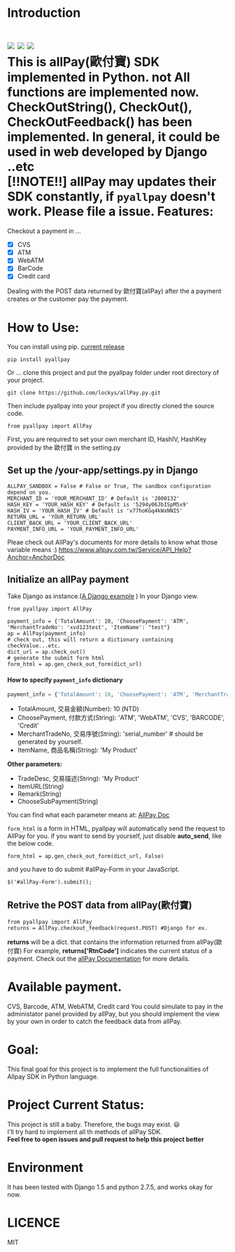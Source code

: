 Introduction
==
![](https://img.shields.io/badge/pyallpay-version_0.0.12-yellow.svg) ![](https://img.shields.io/badge/python-2.7.5-green.svg) ![](https://img.shields.io/badge/django-1.5.6-blue.svg)  
This is allPay(歐付寶) SDK implemented in Python. not All functions are implemented now.
CheckOutString(), CheckOut(), CheckOutFeedback() has been implemented.
In general, it could be used in web developed by Django ..etc  
**[!!NOTE!!] allPay may updates their SDK constantly, if `pyallpay` doesn't work. Please file a issue.**
Features:
==
Checkout a payment in ...

- [x] CVS
- [x] ATM
- [x] WebATM
- [x] BarCode
- [x] Credit card

Dealing with the POST data returned by 歐付寶(allPay) after the a payment creates or the customer pay the payment.

How to Use:
==
You can install using pip. [current release](https://pypi.python.org/pypi/pyallpay)

    pip install pyallpay

Or ... clone this project and put the pyallpay folder under root directory of your project.

    git clone https://github.com/lockys/allPay.py.git

Then include pyallpay into your project if you directly cloned the source code.

    from pyallpay import AllPay

First, you are required to set your own merchant ID, HashIV, HashKey provided by the 歐付寶 in the setting.py

## Set up the /your-app/settings.py in Django

    ALLPAY_SANDBOX = False # False or True, The sandbox configuration depend on you.
    MERCHANT_ID = 'YOUR_MERCHANT_ID' # Default is '2000132'
    HASH_KEY = 'YOUR_HASH_KEY' # Default is '5294y06JbISpM5x9'
    HASH_IV = 'YOUR_HASH_IV' # Default is 'v77hoKGq4kWxNNIS'
    RETURN_URL = 'YOUR_RETURN_URL'
    CLIENT_BACK_URL = 'YOUR_CLIENT_BACK_URL'
    PAYMENT_INFO_URL = 'YOUR_PAYMENT_INFO_URL'

Pleae check out AllPay's documents for more details to know what those variable means :)
https://www.allpay.com.tw/Service/API_Help?Anchor=AnchorDoc

## Initialize an allPay payment

Take Django as instance.([A Django example](https://github.com/lockys/allPay.py/tree/master/demo_django_app)
)
In your Django view.

    from pyallpay import AllPay

    payment_info = {'TotalAmount': 10, 'ChoosePayment': 'ATM', 'MerchantTradeNo': 'xvd123test', 'ItemName': "test"}
    ap = AllPay(payment_info)
    # check out, this will return a dictionary containing checkValue...etc.
    dict_url = ap.check_out()
    # generate the submit form html
    form_html = ap.gen_check_out_form(dict_url)

#### How to specify `payment_info` dictionary
```python
payment_info = {'TotalAmount': 10, 'ChoosePayment': 'ATM', 'MerchantTradeNo': 'xvd123test', 'ItemName': "test"}
```
- TotalAmount, 交易金額(Number): 10 (NTD)
- ChoosePayment, 付款方式(String): 'ATM', 'WebATM', 'CVS', 'BARCODE', 'Credit'
- MerchantTradeNo, 交易序號(String): 'serial_number' # should be generated by yourself.
- ItemName, 商品名稱(String): 'My Product'  

**Other parameters:**
- TradeDesc, 交易描述(String): 'My Product'
- ItemURL(String)
- Remark(String)
- ChooseSubPayment(String)

You can find what each parameter means at:
[AllPay Doc](https://www.allpay.com.tw/Service/API_Help?Anchor=AnchorDoc)

`form_html` is a form in HTML, pyallpay will automatically send the request to AllPay for you.
if you want to send by yourself, just disable **auto_send**, like the below code.

    form_html = ap.gen_check_out_form(dict_url, False)

and you have to do submit #allPay-Form in your JavaScript.

    $('#allPay-Form').submit();


## Retrive the POST data from allPay(歐付寶)

    from pyallpay import AllPay
    returns = AllPay.checkout_feedback(request.POST) #Django for ex.

**returns** will be a dict. that contains the information returned from allPay(歐付寶)
For example, **returns['RtnCode']** indicates the current status of a payment.
Check out the [allPay Documentation](https://www.allpay.com.tw/Service/API_Help?Anchor=AnchorDoc) for more details.

Available payment.
==
CVS, Barcode, ATM, WebATM, Credit card
You could simulate to pay in the administator panel provided by allPay, but you should implement the view by your own in order to catch the feedback data from allPay.

Goal:
==
This final goal for this project is to implement the full functionalities of Allpay SDK in Python language.

Project Current Status:
==
This project is still a baby. Therefore, the bugs may exist. :smiley:  
I'll try hard to implement all th methods of allPay SDK.  
**Feel free to open issues and pull request to help this project better**

Environment
==
It has been tested with Django 1.5 and python 2.7.5, and works okay for now.

LICENCE
==
MIT
